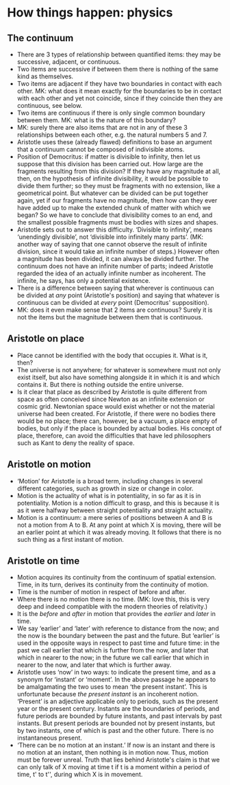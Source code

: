 # How things happen: physics

## The continuum

* There are 3 types of relationship between quantified items: they may be
  successive, adjacent, or continuous.
* Two items are successive if between them there is nothing of the same kind
  as themselves.
* Two items are adjacent if they have two boundaries in contact with each
  other. MK: what does it mean exactly for the boundaries to be in contact
  with each other and yet not coincide, since if they coincide then they are
  continuous, see below.
* Two items are continuous if there is only single common boundary between
  them. MK: what is the nature of this boundary?
* MK: surely there are also items that are not in any of these 3
  relationships between each other, e.g. the natural numbers 5 and 7.
* Aristotle uses these (already flawed) definitions to base an argument that
  a continuum cannot be composed of indivisible atoms.
* Position of Democritus: if matter is divisible to infinity, then let us
  suppose that this division has been carried out. How large are the
  fragments resulting from this division? If they have any magnitude at all,
  then, on the hypothesis of infinite divisibility, it would be possible to
  divide them further; so they must be fragments with no extension, like a
  geometrical point. But whatever can be divided can be put together again,
  yet if our fragments have no magnitude, then how can they ever have added
  up to make the extended chunk of matter with which we began? So we have to
  conclude that divisibility comes to an end, and the smallest possible
  fragments must be bodies with sizes and shapes.
* Aristotle sets out to answer this difficulty. ‘Divisible to infinity’,
  means ‘unendingly divisible’, not ‘divisible into infinitely many parts’.
  (MK: another way of saying that one cannot observe the result of infinite
  division, since it would take an infinite number of steps.) However often
  a magnitude has been divided, it can always be divided further. The
  continuum does not have an infinite number of parts; indeed Aristotle
  regarded the idea of an actually infinite number as incoherent. The
  infinite, he says, has only a potential existence.
* There is a difference between saying that wherever is continuous can be
  divided at *any* point (Aristotle's position) and saying that whatever is
  continuous can be divided at *every* point (Democritus' supposition).
* MK: does it even make sense that 2 items are continuous? Surely it is not
  the items but the magnitude between them that is continuous.

## Aristotle on place

* Place cannot be identified with the body that occupies it. What is it,
  then?
* The universe is not anywhere; for whatever is somewhere must not only
  exist itself, but also have something alongside it in which it is and
  which contains it. But there is nothing outside the entire universe.
* Is it clear that place as described by Aristotle is quite different from
  space as often conceived since Newton as an infinite extension or cosmic
  grid. Newtonian space would exist whether or not the material universe had
  been created. For Aristotle, if there were no bodies there would be no
  place; there can, however, be a vacuum, a place empty of bodies, but only
  if the place is bounded by actual bodies. His concept of place, therefore,
  can avoid the difficulties that have led philosophers such as Kant to deny
  the reality of space.

## Aristotle on motion

* ‘Motion’ for Aristotle is a broad term, including changes in several
  different categories, such as growth in size or change in color.
* Motion is the actuality of what is in potentiality, in so far as it is in
  potentiality. Motion is a notion difficult to grasp, and this is because
  it is as it were halfway between straight potentiality and straight
  actuality.
* Motion is a continuum: a mere series of positions between A and B is not a
  motion from A to B. At any point at which X is moving, there will be an
  earlier point at which it was already moving. It follows that there is no
  such thing as a first instant of motion.

## Aristotle on time

* Motion acquires its continuity from the continuum of spatial extension.
  Time, in its turn, derives its continuity from the continuity of motion.
* Time is the number of motion in respect of before and after.
* Where there is no motion there is no time. (MK: love this, this is very
  deep and indeed compatible with the modern theories of relativity.)
* It is the *before* and *after* in motion that provides the *earlier* and
  *later* in time.
* We say ‘earlier’ and ‘later’ with reference to distance from the now; and
  the now is the boundary between the past and the future. But ‘earlier’ is
  used in the opposite ways in respect to past time and future time: in the
  past we call earlier that which is further from the now, and later that
  which in nearer to the now; in the future we call earlier that which in
  nearer to the now, and later that which is further away.
* Aristotle uses ‘now’ in two ways: to indicate the present time, and as a
  synonym for ‘instant’ or ‘moment’. In the above passage he appears to be
  amalgamating the two uses to mean ‘the present instant’. This is
  unfortunate because *the present instant* is an incoherent notion.
  ‘Present’ is an adjective applicable only to periods, such as the present
  year or the present century. Instants are the boundaries of periods, and
  future periods are bounded by future instants, and past intervals by past
  instants. But present periods are bounded not by present instants, but by
  two instants, one of which is past and the other future. There is no
  instantaneous present.
* ‘There can be no motion at an instant.’ If now is an instant and there is
  no motion at an instant, then nothing is in motion now. Thus, motion must
  be forever unreal. Truth that lies behind Aristotle's claim is that we can
  only talk of X moving at time t if t is a moment within a period of time,
  t' to t'', during which X is in movement.
